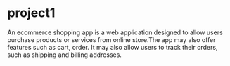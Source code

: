 # project1
An ecommerce shopping app is a web application designed to allow users  purchase products or services from  online store.The app may also offer features such as cart, order. It may also allow users to track their orders, such as shipping and billing addresses.
